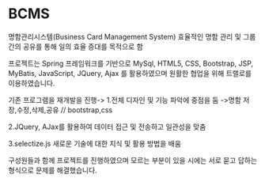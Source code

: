 # BCMS
명함관리시스템(Business Card Management System)
효율적인 명함 관리 및 그룹간의 공유를 통해 일의 효율 증대를 목적으로 함

프로젝트는 Spring 프레임워크를 기반으로 MySql, HTML5, CSS, Bootstrap, JSP, MyBatis, JavaScript, JQuery, Ajax 를 활용하였으며 원활한 협업을 위해 트랠로를 이용하였습니다.

기존 프로그램을 재개발을 진행->
1.전체 디자인 및 기능 파악에 중점을 둠 ->명함 저장,수정,삭제,공유 // bootstrap,css

2.JQuery, AJax를 활용하여 데이터 접근 및 전송하고 일관성을 맞춤

3.selectize.js 새로운 기술에 대한 지식 및 활용 방법을 배움

구성원들과 함께 프로젝트를 진행하였으며 모르는 부분이 있을 시에는 서로 묻고 답하는 형식으로 문제를 해결했습니다.
